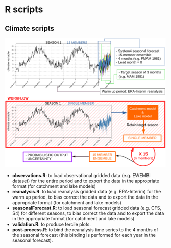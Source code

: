 # R scripts

## Climate scripts

<img src="figs/fig_hindcast_workflow_UNICAN.pdf" />

  - **observations.R**: to load observational gridded data (e.g. EWEMBI dataset) for the entire period and to export the data  in the appropriate format (for catchment and lake  models)
  - **reanalysis.R**: to load reanalysis gridded data (e.g. ERA-Interim) for the warm up period, to bias correct the data and to export the data  in the appropriate format (for catchment and lake  models)
  - **seasonalForecast.R**: to load seasonal forecast gridded data (e.g. CFS, S4) for different seasons, to bias correct the data and to export the data  in the appropriate format (for catchment and lake  models)
  - **validation.R**: to produce tercile plots.
  - **post-process.R**: to bind the reanalysis time series to the 4 months of the seasonal forecast (this binding is performed for each year in the seasonal forecast).